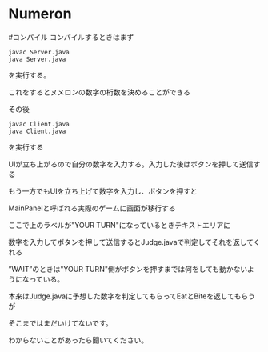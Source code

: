 # Numeron

#コンパイル
コンパイルするときはまず
```
javac Server.java
java Server.java
```
を実行する。

これをするとヌメロンの数字の桁数を決めることができる

その後
```
javac Client.java
java Client.java
```
を実行する

UIが立ち上がるので自分の数字を入力する。入力した後はボタンを押して送信する

もう一方でもUIを立ち上げて数字を入力し、ボタンを押すと

MainPanelと呼ばれる実際のゲームに画面が移行する

ここで上のラベルが"YOUR TURN"になっているときテキストエリアに

数字を入力してボタンを押して送信するとJudge.javaで判定してそれを返してくれる

”WAIT”のときは"YOUR TURN"側がボタンを押すまでは何をしても動かないようになっている。

本来はJudge.javaに予想した数字を判定してもらってEatとBiteを返してもらうが

そこまではまだいけてないです。

わからないことがあったら聞いてください。
